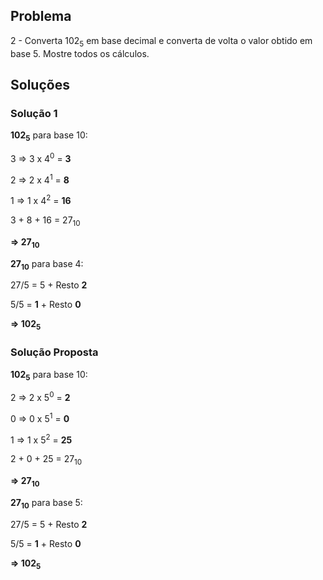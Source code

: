 ## Problema

2 - Converta 102<sub>5</sub> em base decimal e converta de volta o valor obtido em base 5. Mostre todos os cálculos.

## Soluções

### Solução 1

**102<sub>5</sub>** para base 10:

3 => 3 x 4<sup>0</sup> = **3**

2 => 2 x 4<sup>1</sup> = **8**

1 => 1 x 4<sup>2</sup> = **16**

3 + 8 + 16 = 27<sub>10</sub>

**=> 27<sub>10</sub>**

**27<sub>10</sub>** para base 4:

27/5 = 5 + Resto **2**

5/5 = **1** + Resto **0**

**=> 102<sub>5</sub>**

### Solução Proposta

**102<sub>5</sub>** para base 10:

2 => 2 x 5<sup>0</sup> = **2**

0 => 0 x 5<sup>1</sup> = **0**

1 => 1 x 5<sup>2</sup> = **25**

2 + 0 + 25 = 27<sub>10</sub>

**=> 27<sub>10</sub>**

**27<sub>10</sub>** para base 5:

27/5 = 5 + Resto **2**

5/5 = **1** + Resto **0**

**=> 102<sub>5</sub>**
